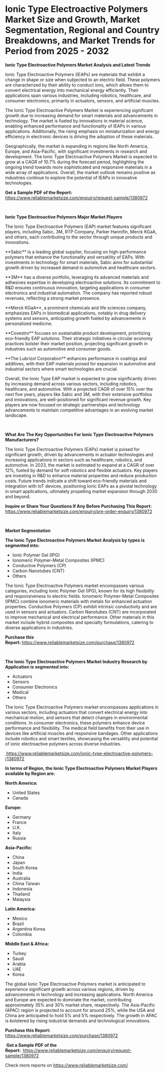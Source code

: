 <p><h1>Ionic Type Electroactive Polymers Market Size and Growth, Market Segmentation, Regional and Country Breakdowns, and Market Trends for Period from 2025 -  2032</h1></p><p><strong>Ionic Type Electroactive Polymers Market Analysis and Latest Trends</strong></p>
<p><p>Ionic Type Electroactive Polymers (IEAPs) are materials that exhibit a change in shape or size when subjected to an electric field. These polymers are characterized by their ability to conduct ions, which allows them to convert electrical energy into mechanical energy efficiently. Their applications span various industries, including robotics, healthcare, and consumer electronics, primarily in actuators, sensors, and artificial muscles.</p><p>The Ionic Type Electroactive Polymers Market is experiencing significant growth due to increasing demand for smart materials and advancements in technology. The market is fueled by innovations in material science, enabling enhanced performance and functionality of IEAPs in various applications. Additionally, the rising emphasis on miniaturization and energy efficiency in electronic devices is driving the adoption of these materials.</p><p>Geographically, the market is expanding in regions like North America, Europe, and Asia-Pacific, with significant investments in research and development. The Ionic Type Electroactive Polymers Market is expected to grow at a CAGR of 10.7% during the forecast period, highlighting the ongoing trend towards more sophisticated and responsive materials in a wide array of applications. Overall, the market outlook remains positive as industries continue to explore the potential of IEAPs in innovative technologies.</p></p>
<p><strong>Get a Sample PDF of the Report:&nbsp;</strong> <a href="https://www.reliablemarketsize.com/enquiry/request-sample/1380972?utm_campaign=3075&utm_medium=2&utm_source=Github&utm_content=ia&utm_term=02042025&utm_id=ionic-type-electroactive-polymers">https://www.reliablemarketsize.com/enquiry/request-sample/1380972</a></p>
<p>&nbsp;</p>
<p><strong>Ionic Type Electroactive Polymers Major Market Players</strong></p>
<p><p>The Ionic Type Electroactive Polymers (EAP) market features significant players, including Sabic, 3M, RTP Company, Parker Hannifin, Merck KGaA, and others, each contributing to the sector through unique products and innovations. </p><p>**Sabic** is a leading global supplier, focusing on high-performance polymers that enhance the functionality and versatility of EAPs. With investments in technology for smart materials, Sabic aims for substantial growth driven by increased demand in automotive and healthcare sectors. </p><p>**3M** has a diverse portfolio, leveraging its advanced materials and adhesives expertise in developing electroactive solutions. Its commitment to R&D ensures continuous innovation, targeting applications in consumer electronics and industrial automation. The company has reported robust revenues, reflecting a strong market presence.</p><p>**Merck KGaA**, a prominent chemicals and life sciences company, emphasizes EAPs in biomedical applications, notably in drug delivery systems and sensors, anticipating growth fueled by advancements in personalized medicine.</p><p>**Covestro** focuses on sustainable product development, prioritizing eco-friendly EAP solutions. Their strategic initiatives in circular economy practices bolster their market position, projecting significant growth in industries such as automotive and consumer goods.</p><p>**The Lubrizol Corporation** enhances performance in coatings and additives, with their EAP materials poised for expansion in automotive and industrial sectors where smart technologies are crucial.</p><p>Overall, the Ionic Type EAP market is expected to grow significantly driven by increasing demand across various sectors, including robotics, healthcare, and automotive. With a projected CAGR of over 15% over the next five years, players like Sabic and 3M, with their extensive portfolios and innovations, are well-positioned for significant revenue growth. Key players are now focused on strategic partnerships and technology advancements to maintain competitive advantages in an evolving market landscape.</p></p>
<p>&nbsp;</p>
<p><strong>What Are The Key Opportunities For Ionic Type Electroactive Polymers Manufacturers?</strong></p>
<p><p>The Ionic Type Electroactive Polymers (EAPs) market is poised for significant growth, driven by advancements in actuator technologies and increasing applications in sectors such as healthcare, robotics, and automotive. In 2023, the market is estimated to expand at a CAGR of over 12%, fueled by demand for soft robotics and flexible actuators. Key players are investing in R&D to enhance material properties and reduce production costs. Future trends indicate a shift toward eco-friendly materials and integration with IoT devices, positioning Ionic EAPs as a pivotal technology in smart applications, ultimately propelling market expansion through 2030 and beyond.</p></p>
<p><strong>Inquire or Share Your Questions If Any Before Purchasing This Report:</strong> <a href="https://www.reliablemarketsize.com/enquiry/pre-order-enquiry/1380972?utm_campaign=3075&utm_medium=2&utm_source=Github&utm_content=ia&utm_term=02042025&utm_id=ionic-type-electroactive-polymers">https://www.reliablemarketsize.com/enquiry/pre-order-enquiry/1380972</a></p>
<p>&nbsp;</p>
<p><strong>Market Segmentation</strong></p>
<p><strong>The Ionic Type Electroactive Polymers Market Analysis by types is segmented into:</strong></p>
<p><ul><li>Ionic Polymer Gel (IPG)</li><li>Ionomeric Polymer-Metal Composites (IPMC)</li><li>Conductive Polymers (CP)</li><li>Carbon Nanotubes (CNT)</li><li>Others</li></ul></p>
<p><p>The Ionic Type Electroactive Polymers market encompasses various categories, including Ionic Polymer Gel (IPG), known for its high flexibility and responsiveness to electric fields. Ionomeric Polymer-Metal Composites (IPMC) combine ionomeric materials with metals for enhanced actuation properties. Conductive Polymers (CP) exhibit intrinsic conductivity and are used in sensors and actuators. Carbon Nanotubes (CNT) are incorporated to improve mechanical and electrical performance. Other materials in this market include hybrid composites and specialty formulations, catering to diverse applications in industries.</p></p>
<p><strong>Purchase this Report:&nbsp;</strong><a href="https://www.reliablemarketsize.com/purchase/1380972?utm_campaign=3075&utm_medium=2&utm_source=Github&utm_content=ia&utm_term=02042025&utm_id=ionic-type-electroactive-polymers">https://www.reliablemarketsize.com/purchase/1380972</a></p>
<p>&nbsp;</p>
<p><strong>The Ionic Type Electroactive Polymers Market Industry Research by Application is segmented into:</strong></p>
<p><ul><li>Actuators</li><li>Sensors</li><li>Consumer Electronics</li><li>Medical</li><li>Others</li></ul></p>
<p><p>The Ionic Type Electroactive Polymers market encompasses applications in various sectors, including actuators that convert electrical energy into mechanical motion, and sensors that detect changes in environmental conditions. In consumer electronics, these polymers enhance device performance and flexibility. The medical field benefits from their use in devices like artificial muscles and responsive bandages. Other applications include robotics and smart textiles, showcasing the versatility and potential of ionic electroactive polymers across diverse industries.</p></p>
<p><a href="https://www.reliablemarketsize.com/ionic-type-electroactive-polymers-r1380972?utm_campaign=3075&utm_medium=2&utm_source=Github&utm_content=ia&utm_term=02042025&utm_id=ionic-type-electroactive-polymers">&nbsp;https://www.reliablemarketsize.com/ionic-type-electroactive-polymers-r1380972</a></p>
<p><strong>In terms of Region, the Ionic Type Electroactive Polymers Market Players available by Region are:</strong></p>
<p>
    <p> <strong> North America: </strong>
        <ul>
            <li>United States</li>
            <li>Canada</li>
        </ul>
        </p> 
    <p> <strong> Europe: </strong>
        <ul>
            <li>Germany</li>
            <li>France</li>
            <li>U.K.</li>
            <li>Italy</li>
            <li>Russia</li>
        </ul>
        </p> 
    <p> <strong> Asia-Pacific: </strong>
        <ul>
            <li>China</li>
            <li>Japan</li>
            <li>South Korea</li>
            <li>India</li>
            <li>Australia</li>
            <li>China Taiwan</li>
            <li>Indonesia</li>
            <li>Thailand</li>
            <li>Malaysia</li>
        </ul>
        </p> 
    <p> <strong> Latin America: </strong>
        <ul>
            <li>Mexico</li>
            <li>Brazil</li>
            <li>Argentina Korea</li>
            <li>Colombia</li>
        </ul>
        </p> 
    <p> <strong> Middle East & Africa: </strong>
        <ul>
            <li>Turkey</li>
            <li>Saudi</li>
            <li>Arabia</li>
            <li>UAE</li>
            <li>Korea</li>
        </ul>
    </p>
    </p>
<p><p>The global Ionic Type Electroactive Polymers market is anticipated to experience significant growth across various regions, driven by advancements in technology and increasing applications. North America and Europe are expected to dominate the market, contributing approximately 35% and 30% market share, respectively. The Asia-Pacific (APAC) region is projected to account for around 25%, while the USA and China are anticipated to hold 5% and 5% respectively. The growth in APAC is bolstered by rising industrial demands and technological innovations.</p></p>
<p><strong>Purchase this Report: </strong><a href="https://www.reliablemarketsize.com/purchase/1380972?utm_campaign=3075&utm_medium=2&utm_source=Github&utm_content=ia&utm_term=02042025&utm_id=ionic-type-electroactive-polymers">https://www.reliablemarketsize.com/purchase/1380972</a></p>
<p>&nbsp;<strong>Get a Sample PDF of the Report:&nbsp;&nbsp;</strong><a href="https://www.reliablemarketsize.com/enquiry/request-sample/1380972?utm_campaign=3075&utm_medium=2&utm_source=Github&utm_content=ia&utm_term=02042025&utm_id=ionic-type-electroactive-polymers">https://www.reliablemarketsize.com/enquiry/request-sample/1380972</a></p>
<p><strong></strong></p>
<p>Check more reports on <a href="https://www.reliablemarketsize.com/?utm_campaign=3075&utm_medium=2&utm_source=Github&utm_content=ia&utm_term=02042025&utm_id=ionic-type-electroactive-polymers">https://www.reliablemarketsize.com/</a></p>